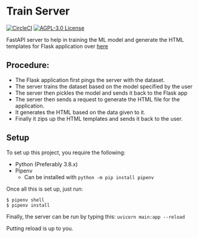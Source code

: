 # Train Server

[![CircleCI](https://circleci.com/gh/charlescsr/train_server.svg?style=svg)](https://circleci.com/gh/charlescsr/train_server) [![AGPL-3.0 License](https://img.shields.io/badge/license-AGPL-green.svg?style=flat)](LICENSE)

FastAPI server to help in training the ML model and generate the HTML templates for Flask application over [here](https://github.com/charlescsr/implogn-visintei-dating) 

## Procedure:

* The Flask application first pings the server with the dataset.
* The server trains the dataset based on the model specified by the user
* The server then pickles the model and sends it back to the Flask app
* The server then sends a request to generate the HTML file for the application.
* It generates the HTML based on the data given to it.
* Finally it zips up the HTML templates and sends it back to the user.

## Setup

To set up this project, you require the following:

* Python (Preferably 3.8.x)
* Pipenv
  * Can be installed with ```python -m pip install pipenv```

Once all this is set up, just run:

```
$ pipenv shell
$ pipenv install
```

Finally, the server can be run by typing this:
```uvicorn main:app --reload```

Putting reload is up to you.
